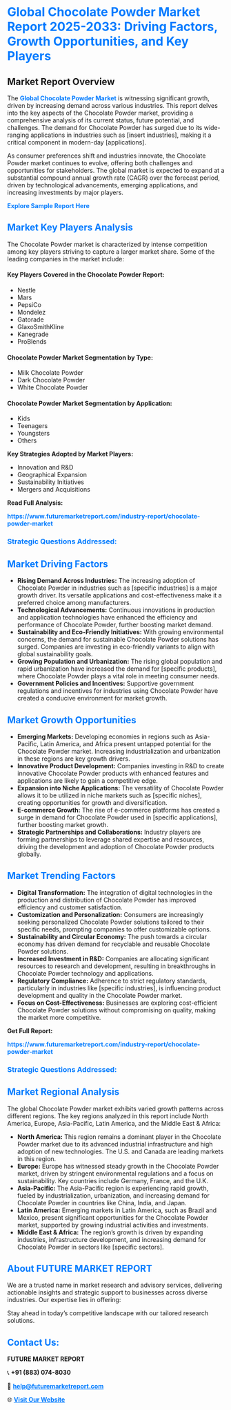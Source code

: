 <h1 style="color: #007BFF;">Global Chocolate Powder Market Report 2025-2033: Driving Factors, Growth Opportunities, and Key Players</h1>

<section id="overview">
<h2>Market Report Overview</h2>
<p>The <a href="https://www.futuremarketreport.com/industry-report/chocolate-powder-market" style="color: #007BFF; text-decoration: none;"><strong>Global Chocolate Powder Market</strong></a> is witnessing significant growth, driven by increasing demand across various industries. This report delves into the key aspects of the Chocolate Powder market, providing a comprehensive analysis of its current status, future potential, and challenges. The demand for Chocolate Powder has surged due to its wide-ranging applications in industries such as [insert industries], making it a critical component in modern-day [applications].</p>
<p>As consumer preferences shift and industries innovate, the Chocolate Powder market continues to evolve, offering both challenges and opportunities for stakeholders. The global market is expected to expand at a substantial compound annual growth rate (CAGR) over the forecast period, driven by technological advancements, emerging applications, and increasing investments by major players.</p>
</section>

<section id="overview">
<p><a href="https://www.futuremarketreport.com/request-sample/reportId=101882" style="color: #007BFF; text-decoration: none;"><strong>Explore Sample Report Here</strong></a></p>
</section>

<section id="key-players">
<h2 style="color: #007BFF;">Market Key Players Analysis</h2>
<p>The Chocolate Powder market is characterized by intense competition among key players striving to capture a larger market share. Some of the leading companies in the market include:</p>
<h4>Key Players Covered in the Chocolate Powder Report:</h4>
<ul><li>Nestle</li><li>Mars</li><li>PepsiCo</li><li>Mondelez</li><li>Gatorade</li><li>GlaxoSmithKline</li><li>Kanegrade</li><li>ProBlends</li></ul>
<h4>Chocolate Powder Market Segmentation by Type:</h4>
<ul><li>Milk Chocolate Powder</li><li>Dark Chocolate Powder</li><li>White Chocolate Powder</li></ul>

<h4>Chocolate Powder Market Segmentation by Application:</h4>
<ul><li>Kids</li><li>Teenagers</li><li>Youngsters</li><li>Others</li></ul>
<p><strong>Key Strategies Adopted by Market Players:</strong></p>
<ul>
<li>Innovation and R&D</li>
<li>Geographical Expansion</li>
<li>Sustainability Initiatives</li>
<li>Mergers and Acquisitions</li>
</ul>
</section>

<section>
<p><strong>Read Full Analysis: </strong></p><a href="https://www.futuremarketreport.com/industry-report/chocolate-powder-market" style="color: #007BFF; text-decoration: none;"><strong>https://www.futuremarketreport.com/industry-report/chocolate-powder-market</strong></a>
<h3 style="color: #007BFF;">Strategic Questions Addressed:</h3>
</section>

<section id="driving-factors">
<h2 style="color: #007BFF;">Market Driving Factors</h2>
<ul>
<li><strong>Rising Demand Across Industries:</strong> The increasing adoption of Chocolate Powder in industries such as [specific industries] is a major growth driver. Its versatile applications and cost-effectiveness make it a preferred choice among manufacturers.</li>
<li><strong>Technological Advancements:</strong> Continuous innovations in production and application technologies have enhanced the efficiency and performance of Chocolate Powder, further boosting market demand.</li>
<li><strong>Sustainability and Eco-Friendly Initiatives:</strong> With growing environmental concerns, the demand for sustainable Chocolate Powder solutions has surged. Companies are investing in eco-friendly variants to align with global sustainability goals.</li>
<li><strong>Growing Population and Urbanization:</strong> The rising global population and rapid urbanization have increased the demand for [specific products], where Chocolate Powder plays a vital role in meeting consumer needs.</li>
<li><strong>Government Policies and Incentives:</strong> Supportive government regulations and incentives for industries using Chocolate Powder have created a conducive environment for market growth.</li>
</ul>
</section>

<section id="growth-opportunities">
<h2 style="color: #007BFF;">Market Growth Opportunities</h2>
<ul>
<li><strong>Emerging Markets:</strong> Developing economies in regions such as Asia-Pacific, Latin America, and Africa present untapped potential for the Chocolate Powder market. Increasing industrialization and urbanization in these regions are key growth drivers.</li>
<li><strong>Innovative Product Development:</strong> Companies investing in R&D to create innovative Chocolate Powder products with enhanced features and applications are likely to gain a competitive edge.</li>
<li><strong>Expansion into Niche Applications:</strong> The versatility of Chocolate Powder allows it to be utilized in niche markets such as [specific niches], creating opportunities for growth and diversification.</li>
<li><strong>E-commerce Growth:</strong> The rise of e-commerce platforms has created a surge in demand for Chocolate Powder used in [specific applications], further boosting market growth.</li>
<li><strong>Strategic Partnerships and Collaborations:</strong> Industry players are forming partnerships to leverage shared expertise and resources, driving the development and adoption of Chocolate Powder products globally.</li>
</ul>
</section>

<section id="trending-factors">
<h2 style="color: #007BFF;">Market Trending Factors</h2>
<ul>
<li><strong>Digital Transformation:</strong> The integration of digital technologies in the production and distribution of Chocolate Powder has improved efficiency and customer satisfaction.</li>
<li><strong>Customization and Personalization:</strong> Consumers are increasingly seeking personalized Chocolate Powder solutions tailored to their specific needs, prompting companies to offer customizable options.</li>
<li><strong>Sustainability and Circular Economy:</strong> The push towards a circular economy has driven demand for recyclable and reusable Chocolate Powder solutions.</li>
<li><strong>Increased Investment in R&D:</strong> Companies are allocating significant resources to research and development, resulting in breakthroughs in Chocolate Powder technology and applications.</li>
<li><strong>Regulatory Compliance:</strong> Adherence to strict regulatory standards, particularly in industries like [specific industries], is influencing product development and quality in the Chocolate Powder market.</li>
<li><strong>Focus on Cost-Effectiveness:</strong> Businesses are exploring cost-efficient Chocolate Powder solutions without compromising on quality, making the market more competitive.</li>
</ul>
</section>

<section>
<p><strong>Get Full Report: </strong></p><a href="https://www.futuremarketreport.com/industry-report/chocolate-powder-market" style="color: #007BFF; text-decoration: none;"><strong>https://www.futuremarketreport.com/industry-report/chocolate-powder-market</strong></a>
<h3 style="color: #007BFF;">Strategic Questions Addressed:</h3>
</section>


<section id="regional-analysis">
<h2 style="color: #007BFF;">Market Regional Analysis</h2>
<p>The global Chocolate Powder market exhibits varied growth patterns across different regions. The key regions analyzed in this report include North America, Europe, Asia-Pacific, Latin America, and the Middle East & Africa:</p>
<ul>
<li><strong>North America:</strong> This region remains a dominant player in the Chocolate Powder market due to its advanced industrial infrastructure and high adoption of new technologies. The U.S. and Canada are leading markets in this region.</li>
<li><strong>Europe:</strong> Europe has witnessed steady growth in the Chocolate Powder market, driven by stringent environmental regulations and a focus on sustainability. Key countries include Germany, France, and the U.K.</li>
<li><strong>Asia-Pacific:</strong> The Asia-Pacific region is experiencing rapid growth, fueled by industrialization, urbanization, and increasing demand for Chocolate Powder in countries like China, India, and Japan.</li>
<li><strong>Latin America:</strong> Emerging markets in Latin America, such as Brazil and Mexico, present significant opportunities for the Chocolate Powder market, supported by growing industrial activities and investments.</li>
<li><strong>Middle East & Africa:</strong> The region’s growth is driven by expanding industries, infrastructure development, and increasing demand for Chocolate Powder in sectors like [specific sectors].</li>
</ul>
</section>

<footer>
<h2 style="color: #007BFF;">About FUTURE MARKET REPORT</h2>
<p>We are a trusted name in market research and advisory services, delivering actionable insights and strategic support to businesses across diverse industries. Our expertise lies in offering:</p>

<p>Stay ahead in today’s competitive landscape with our tailored research solutions.</p>

<h2 style="color: #007BFF;">Contact Us:</h2>
<p><strong>FUTURE MARKET REPORT</strong></p>
<p>📞 <strong>+91 (883) 074-8030</strong></p>
<p>📧 <strong><a href="mailto:help@futuremarketreport.com" style="color: #007BFF;">help@futuremarketreport.com</a></strong></p>
<p>🌐 <strong><a href="https://www.futuremarketreport.com/" style="color: #007BFF;">Visit Our Website</a></strong></p>
</footer>